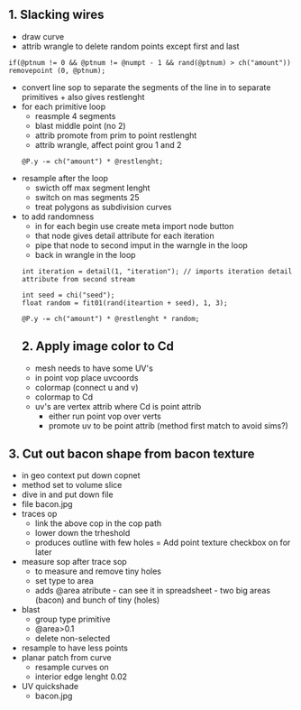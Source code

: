 ## 1. Slacking wires
- draw curve
- attrib wrangle to delete random points except first and last
```
if(@ptnum != 0 && @ptnum != @numpt - 1 && rand(@ptnum) > ch("amount")) removepoint (0, @ptnum);
```
- convert line sop to separate the segments of the line in to separate primitives + also gives restlenght
- for each primitive loop
  - reasmple 4 segments
  - blast middle point (no 2)
  - attrib promote from prim to point restlenght
  - attrib wrangle, affect point grou 1 and 2
  ```
  @P.y -= ch("amount") * @restlenght;
  ```
- resample after the loop
  - swicth off max segment lenght 
  - switch on mas segments 25
  - treat polygons as subdivision curves
- to add randomness
  - in for each begin use create meta import node button
  - that node gives detail attribute for each iteration
  - pipe that node to second imput in the warngle in the loop
  - back in wrangle in the loop
  ```
  int iteration = detail(1, "iteration"); // imports iteration detail attribute from second stream
  
  int seed = chi("seed");
  float random = fit01(rand(iteartion + seed), 1, 3);
  
  @P.y -= ch("amount") * @restlenght * random;
  ```
  ## 2. Apply image color to Cd
  - mesh needs to have some UV's
  - in point vop place uvcoords
  - colormap (connect u and v)
  - colormap to Cd
  - uv's are vertex attrib where Cd is point attrib
    - either run point vop over verts
    - promote uv to be point attrib (method first match to avoid sims?)
## 3. Cut out bacon shape from bacon texture
- in geo context put down copnet
 - method set to volume slice
 - dive in and put down file
 - file bacon.jpg
- traces op
  - link the above cop in the cop path
  - lower down the trheshold
  - produces outline with few holes
  = Add point texture checkbox on for later
- measure sop after trace sop 
  - to measure and remove tiny holes
  - set type to area
  - adds @area atribute - can see it in spreadsheet - two big areas (bacon) and bunch of tiny (holes)
- blast
  - group type primitive
  - @area>0.1
  - delete non-selected
- resample to have less points
- planar patch from curve
  - resample curves on
  - interior edge lenght 0.02
- UV quickshade
  - bacon.jpg
 

  
  
  
